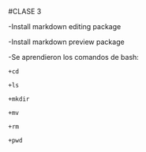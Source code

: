 #CLASE 3

-Install markdown editing package  

-Install markdown preview package  

-Se aprendieron los comandos de bash:  

    +cd  

    +ls  

    +mkdir  

    +mv  

    +rm  

    +pwd  
    